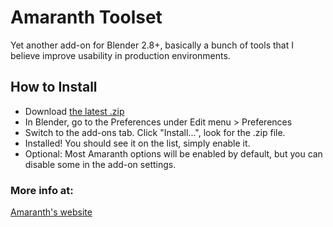 Amaranth Toolset
========

Yet another add-on for Blender 2.8+, basically a bunch of tools that I believe improve usability in production environments.


## How to Install
* Download [the latest .zip](https://github.com/venomgfx/amaranth/archive/master.zip)
* In Blender, go to the Preferences under Edit menu > Preferences
* Switch to the add-ons tab. Click "Install...", look for the .zip file.
* Installed! You should see it on the list, simply enable it.
* Optional: Most Amaranth options will be enabled by default, but you can disable some in the add-on settings.

### More info at:
[Amaranth's website](https://pablovazquez.art/amaranth)

